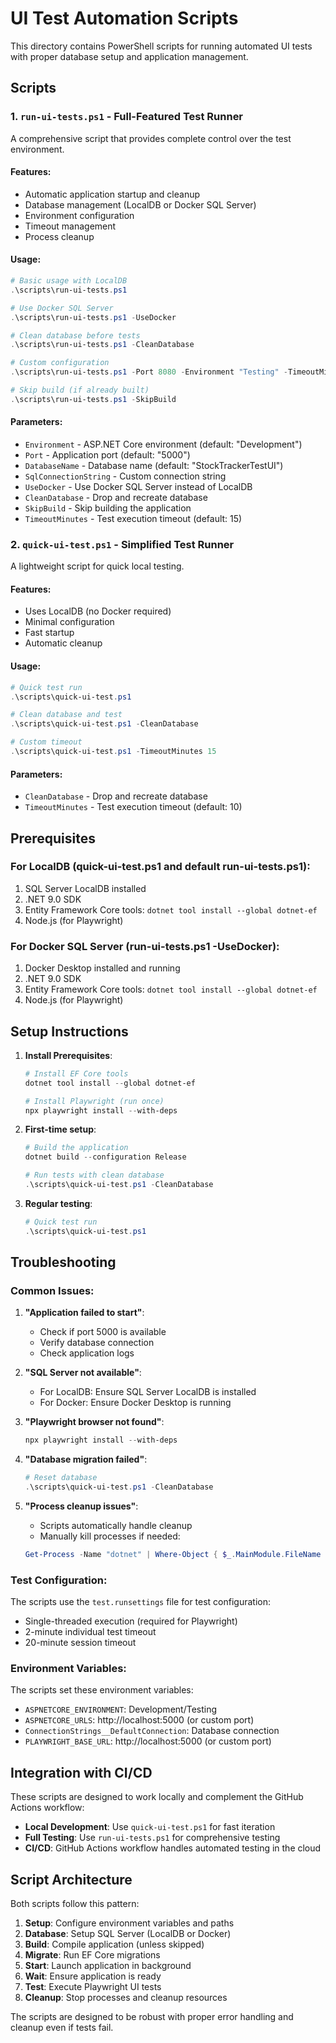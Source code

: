 # UI Test Automation Scripts

This directory contains PowerShell scripts for running automated UI tests with proper database setup and application management.

## Scripts

### 1. `run-ui-tests.ps1` - Full-Featured Test Runner

A comprehensive script that provides complete control over the test environment.

#### Features:
- Automatic application startup and cleanup
- Database management (LocalDB or Docker SQL Server)
- Environment configuration
- Timeout management
- Process cleanup

#### Usage:

```powershell
# Basic usage with LocalDB
.\scripts\run-ui-tests.ps1

# Use Docker SQL Server
.\scripts\run-ui-tests.ps1 -UseDocker

# Clean database before tests
.\scripts\run-ui-tests.ps1 -CleanDatabase

# Custom configuration
.\scripts\run-ui-tests.ps1 -Port 8080 -Environment "Testing" -TimeoutMinutes 20

# Skip build (if already built)
.\scripts\run-ui-tests.ps1 -SkipBuild
```

#### Parameters:
- `Environment` - ASP.NET Core environment (default: "Development")
- `Port` - Application port (default: "5000")
- `DatabaseName` - Database name (default: "StockTrackerTestUI")
- `SqlConnectionString` - Custom connection string
- `UseDocker` - Use Docker SQL Server instead of LocalDB
- `CleanDatabase` - Drop and recreate database
- `SkipBuild` - Skip building the application
- `TimeoutMinutes` - Test execution timeout (default: 15)

### 2. `quick-ui-test.ps1` - Simplified Test Runner

A lightweight script for quick local testing.

#### Features:
- Uses LocalDB (no Docker required)
- Minimal configuration
- Fast startup
- Automatic cleanup

#### Usage:

```powershell
# Quick test run
.\scripts\quick-ui-test.ps1

# Clean database and test
.\scripts\quick-ui-test.ps1 -CleanDatabase

# Custom timeout
.\scripts\quick-ui-test.ps1 -TimeoutMinutes 15
```

#### Parameters:
- `CleanDatabase` - Drop and recreate database
- `TimeoutMinutes` - Test execution timeout (default: 10)

## Prerequisites

### For LocalDB (quick-ui-test.ps1 and default run-ui-tests.ps1):
1. SQL Server LocalDB installed
2. .NET 9.0 SDK
3. Entity Framework Core tools: `dotnet tool install --global dotnet-ef`
4. Node.js (for Playwright)

### For Docker SQL Server (run-ui-tests.ps1 -UseDocker):
1. Docker Desktop installed and running
2. .NET 9.0 SDK
3. Entity Framework Core tools: `dotnet tool install --global dotnet-ef`
4. Node.js (for Playwright)

## Setup Instructions

1. **Install Prerequisites**:
   ```powershell
   # Install EF Core tools
   dotnet tool install --global dotnet-ef
   
   # Install Playwright (run once)
   npx playwright install --with-deps
   ```

2. **First-time setup**:
   ```powershell
   # Build the application
   dotnet build --configuration Release
   
   # Run tests with clean database
   .\scripts\quick-ui-test.ps1 -CleanDatabase
   ```

3. **Regular testing**:
   ```powershell
   # Quick test run
   .\scripts\quick-ui-test.ps1
   ```

## Troubleshooting

### Common Issues:

1. **"Application failed to start"**:
   - Check if port 5000 is available
   - Verify database connection
   - Check application logs

2. **"SQL Server not available"**:
   - For LocalDB: Ensure SQL Server LocalDB is installed
   - For Docker: Ensure Docker Desktop is running

3. **"Playwright browser not found"**:
   ```powershell
   npx playwright install --with-deps
   ```

4. **"Database migration failed"**:
   ```powershell
   # Reset database
   .\scripts\quick-ui-test.ps1 -CleanDatabase
   ```

5. **"Process cleanup issues"**:
   - Scripts automatically handle cleanup
   - Manually kill processes if needed:
   ```powershell
   Get-Process -Name "dotnet" | Where-Object { $_.MainModule.FileName -like "*AiStockTradeApp*" } | Stop-Process -Force
   ```

### Test Configuration:

The scripts use the `test.runsettings` file for test configuration:
- Single-threaded execution (required for Playwright)
- 2-minute individual test timeout
- 20-minute session timeout

### Environment Variables:

The scripts set these environment variables:
- `ASPNETCORE_ENVIRONMENT`: Development/Testing
- `ASPNETCORE_URLS`: http://localhost:5000 (or custom port)
- `ConnectionStrings__DefaultConnection`: Database connection
- `PLAYWRIGHT_BASE_URL`: http://localhost:5000 (or custom port)

## Integration with CI/CD

These scripts are designed to work locally and complement the GitHub Actions workflow:

- **Local Development**: Use `quick-ui-test.ps1` for fast iteration
- **Full Testing**: Use `run-ui-tests.ps1` for comprehensive testing
- **CI/CD**: GitHub Actions workflow handles automated testing in the cloud

## Script Architecture

Both scripts follow this pattern:
1. **Setup**: Configure environment variables and paths
2. **Database**: Setup SQL Server (LocalDB or Docker)
3. **Build**: Compile application (unless skipped)
4. **Migrate**: Run EF Core migrations
5. **Start**: Launch application in background
6. **Wait**: Ensure application is ready
7. **Test**: Execute Playwright UI tests
8. **Cleanup**: Stop processes and cleanup resources

The scripts are designed to be robust with proper error handling and cleanup even if tests fail.
